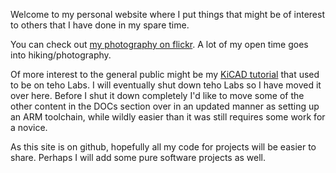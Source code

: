 Welcome to my personal website where I put things that might be of interest to others that I have done in my spare time.

You can check out [my photography on flickr](https://www.flickr.com/photos/bbryce). A lot of my open time goes into hiking/photography.

Of more interest to the general public might be my [KiCAD tutorial](http://babryce.com/KiCADtutorial.pdf) that used to be on teho Labs. I will eventually shut down teho Labs so I have moved it over here. Before I shut it down completely I'd like to move some of the other content in the DOCs section over in an updated manner as setting up an ARM toolchain, while wildly easier than it was still requires some work for a novice.

As this site is on github, hopefully all my code for projects will be easier to share. Perhaps I will add some pure software projects as well.
